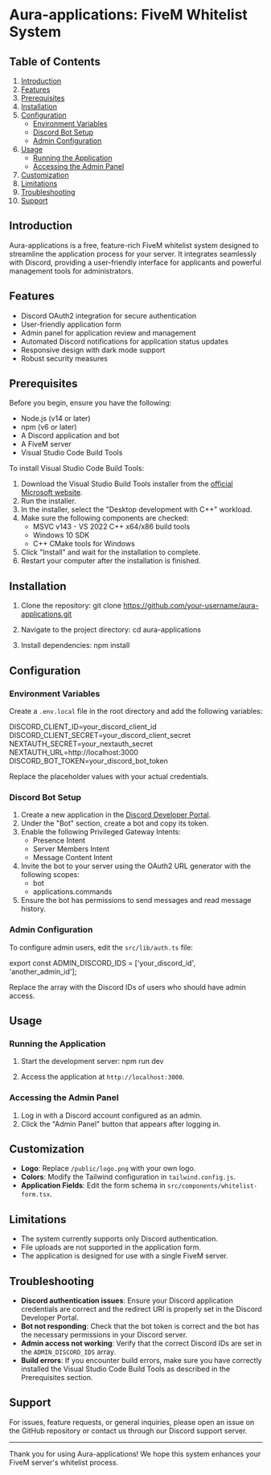# Aura-applications: FiveM Whitelist System

## Table of Contents
1. [Introduction](#introduction)
2. [Features](#features)
3. [Prerequisites](#prerequisites)
4. [Installation](#installation)
5. [Configuration](#configuration)
   - [Environment Variables](#environment-variables)
   - [Discord Bot Setup](#discord-bot-setup)
   - [Admin Configuration](#admin-configuration)
6. [Usage](#usage)
   - [Running the Application](#running-the-application)
   - [Accessing the Admin Panel](#accessing-the-admin-panel)
7. [Customization](#customization)
8. [Limitations](#limitations)
9. [Troubleshooting](#troubleshooting)
10. [Support](#support)

## Introduction

Aura-applications is a free, feature-rich FiveM whitelist system designed to streamline the application process for your server. It integrates seamlessly with Discord, providing a user-friendly interface for applicants and powerful management tools for administrators.

## Features

- Discord OAuth2 integration for secure authentication
- User-friendly application form
- Admin panel for application review and management
- Automated Discord notifications for application status updates
- Responsive design with dark mode support
- Robust security measures

## Prerequisites

Before you begin, ensure you have the following:

- Node.js (v14 or later)
- npm (v6 or later)
- A Discord application and bot
- A FiveM server
- Visual Studio Code Build Tools

To install Visual Studio Code Build Tools:

1. Download the Visual Studio Build Tools installer from the [official Microsoft website](https://visualstudio.microsoft.com/visual-cpp-build-tools/).
2. Run the installer.
3. In the installer, select the "Desktop development with C++" workload.
4. Make sure the following components are checked:
   - MSVC v143 - VS 2022 C++ x64/x86 build tools
   - Windows 10 SDK
   - C++ CMake tools for Windows
5. Click "Install" and wait for the installation to complete.
6. Restart your computer after the installation is finished.

## Installation

1. Clone the repository:
   git clone https://github.com/your-username/aura-applications.git

2. Navigate to the project directory:
   cd aura-applications

3. Install dependencies:
   npm install

## Configuration

### Environment Variables

Create a `.env.local` file in the root directory and add the following variables:

DISCORD_CLIENT_ID=your_discord_client_id
DISCORD_CLIENT_SECRET=your_discord_client_secret
NEXTAUTH_SECRET=your_nextauth_secret
NEXTAUTH_URL=http://localhost:3000
DISCORD_BOT_TOKEN=your_discord_bot_token

Replace the placeholder values with your actual credentials.

### Discord Bot Setup

1. Create a new application in the [Discord Developer Portal](https://discord.com/developers/applications).
2. Under the "Bot" section, create a bot and copy its token.
3. Enable the following Privileged Gateway Intents:
   - Presence Intent
   - Server Members Intent
   - Message Content Intent
4. Invite the bot to your server using the OAuth2 URL generator with the following scopes:
   - bot
   - applications.commands
5. Ensure the bot has permissions to send messages and read message history.

### Admin Configuration

To configure admin users, edit the `src/lib/auth.ts` file:

export const ADMIN_DISCORD_IDS = ['your_discord_id', 'another_admin_id'];

Replace the array with the Discord IDs of users who should have admin access.

## Usage

### Running the Application

1. Start the development server:
   npm run dev

2. Access the application at `http://localhost:3000`.

### Accessing the Admin Panel

1. Log in with a Discord account configured as an admin.
2. Click the "Admin Panel" button that appears after logging in.

## Customization

- **Logo**: Replace `/public/logo.png` with your own logo.
- **Colors**: Modify the Tailwind configuration in `tailwind.config.js`.
- **Application Fields**: Edit the form schema in `src/components/whitelist-form.tsx`.

## Limitations

- The system currently supports only Discord authentication.
- File uploads are not supported in the application form.
- The application is designed for use with a single FiveM server.

## Troubleshooting

- **Discord authentication issues**: Ensure your Discord application credentials are correct and the redirect URI is properly set in the Discord Developer Portal.
- **Bot not responding**: Check that the bot token is correct and the bot has the necessary permissions in your Discord server.
- **Admin access not working**: Verify that the correct Discord IDs are set in the `ADMIN_DISCORD_IDS` array.
- **Build errors**: If you encounter build errors, make sure you have correctly installed the Visual Studio Code Build Tools as described in the Prerequisites section.

## Support

For issues, feature requests, or general inquiries, please open an issue on the GitHub repository or contact us through our Discord support server.

---

Thank you for using Aura-applications! We hope this system enhances your FiveM server's whitelist process.